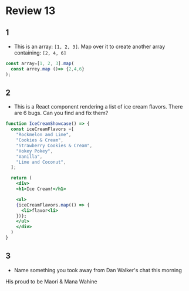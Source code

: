 # Review 13

## 1

- This is an array: `[1, 2, 3]`. Map over it to create another array containing: `[2, 4, 6]`

```jsx
const array=[1, 2, 3].map(
  const arrey.map ()=> {2,4,6}
);
```

## 2

- This is a React component rendering a list of ice cream flavors. There are 6 bugs. Can you
  find and fix them?

```jsx
function IceCreamShowcase() => {
  const iceCreamFlavors =[
    "Rockmelon and Lime",
    "Cookies & Cream",
    "Strawberry Cookies & Cream",
    "Hokey Pokey", 
    "Vanilla",
    "Lime and Coconut",
  ];

  return (
    <div>
    <h1>Ice Cream!</h1>

    <ul>
    {iceCreamFlavors.map(() => {
      <li>flavor<li>
    })};
    </ul>
    </div>
  )
}
```

## 3

- Name something you took away from Dan Walker's chat this morning

His proud to be Maori
& Mana Wahine
